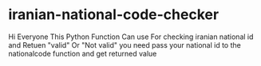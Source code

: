 # iranian-national-code-checker
Hi Everyone
This Python Function Can use For checking iranian national id and Retuen "valid" Or "Not valid"
you need pass your national id to the nationalcode function and get returned value
